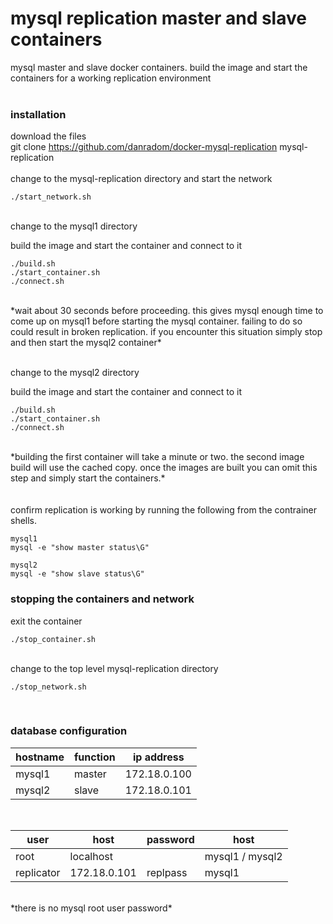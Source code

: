 # mysql replication master and slave containers
mysql master and slave docker containers.  build the image and start the containers for a working replication environment<br />
<br />

### installation

download the files<br />
git clone https://github.com/danradom/docker-mysql-replication mysql-replication<br />
<br />
change to the mysql-replication directory and start the network<br />

```
./start_network.sh
```

<br />
change to the mysql1 directory<br />

build the image and start the container and connect to it<br />

```
./build.sh
./start_container.sh
./connect.sh
```

<br />
*wait about 30 seconds before proceeding.  this gives mysql enough time to come up on mysql1 before starting the mysql container.  failing to do so could result in broken replication.  if you encounter this situation simply stop and then start the mysql2 container*<br />
<br />

change to the mysql2 directory<br />

build the image and start the container and connect to it<br />

```
./build.sh
./start_container.sh
./connect.sh
```

<br />
*building the first container will take a minute or two.  the second image build will use the cached copy.  once the images are built you can omit this step and simply start the containers.*<br />
<br />
<br />
confirm replication is working by running the following from the contrainer shells.<br />

```
mysql1
mysql -e "show master status\G"

mysql2
mysql -e "show slave status\G"
```

### stopping the containers and network

exit the container<br />

```
./stop_container.sh
```

<br />
change to the top level mysql-replication directory<br />

```
./stop_network.sh
```

<br />

### database configuration


| hostname | function | ip address |
| --- |--- | --- |
| mysql1 | master | 172.18.0.100 |
| mysql2 | slave | 172.18.0.101 |

<br />

| user | host | password | host |
| --- | --- | ---| --- |
| root | localhost | | mysql1 / mysql2 |
| replicator | 172.18.0.101 | replpass | mysql1 |

<br />
*there is no mysql root user password*<br />
